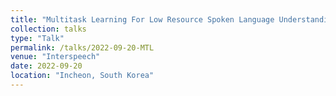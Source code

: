 ```yaml
---
title: "Multitask Learning For Low Resource Spoken Language Understanding"
collection: talks
type: "Talk"
permalink: /talks/2022-09-20-MTL
venue: "Interspeech"
date: 2022-09-20
location: "Incheon, South Korea"
---
```


